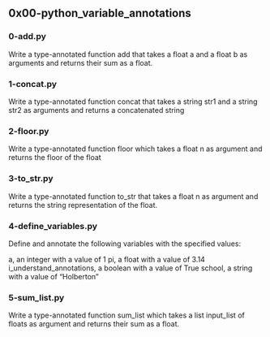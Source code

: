 ## 0x00-python_variable_annotations

### 0-add.py

Write a type-annotated function add that takes a float a and a float b as arguments and returns their sum as a float.

### 1-concat.py

Write a type-annotated function concat that takes a string str1 and a string str2 as arguments and returns a concatenated string

### 2-floor.py

Write a type-annotated function floor which takes a float n as argument and returns the floor of the float

### 3-to_str.py

Write a type-annotated function to_str that takes a float n as argument and returns the string representation of the float.

### 4-define_variables.py

Define and annotate the following variables with the specified values:

a, an integer with a value of 1
pi, a float with a value of 3.14
i_understand_annotations, a boolean with a value of True
school, a string with a value of “Holberton”

### 5-sum_list.py

Write a type-annotated function sum_list which takes a list input_list of floats as argument and returns their sum as a float.


